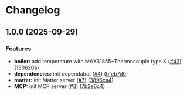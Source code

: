 # Changelog

## 1.0.0 (2025-09-29)


### Features

* **boiler:** add temperature  with MAX31855+Thermocouple type K ([#42](https://github.com/moifort/orb/issues/42)) ([130620a](https://github.com/moifort/orb/commit/130620a26d3dc4706bb2771c314b0e893a6e0d8d))
* **dependencies:** init dependabot ([#4](https://github.com/moifort/orb/issues/4)) ([bfeb7d0](https://github.com/moifort/orb/commit/bfeb7d007d664844000ec7ed20a637881a9e395c))
* **matter:** init Matter server ([#7](https://github.com/moifort/orb/issues/7)) ([3896ca4](https://github.com/moifort/orb/commit/3896ca48dfe3fe7b44e1bf8500c1844f94eb6f20))
* **MCP:** init MCP server ([#3](https://github.com/moifort/orb/issues/3)) ([7b2e6c4](https://github.com/moifort/orb/commit/7b2e6c446b809faf16a42db9e828ab664af6a598))
